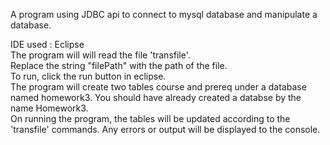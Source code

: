 A program using JDBC api to connect to mysql database and manipulate a database.<br/>

IDE used : Eclipse <br/>
The program will will read the file 'transfile'.<br/>
Replace the string "filePath" with the path of the file.<br/>
To run, click the run button in eclipse.<br/>
The program will create two tables course and prereq under a database named homework3. You should have already created a databse by the name Homework3.<br/>
On running the program, the tables will be updated according to the 'transfile' commands. Any errors or output will be displayed to the console.  <br/>
